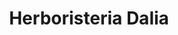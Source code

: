 ---
title: "Herboristeria Dalia"
url: /santa-coloma-de-gramenet/herboristeria-dalia/
shop: herbolario
---